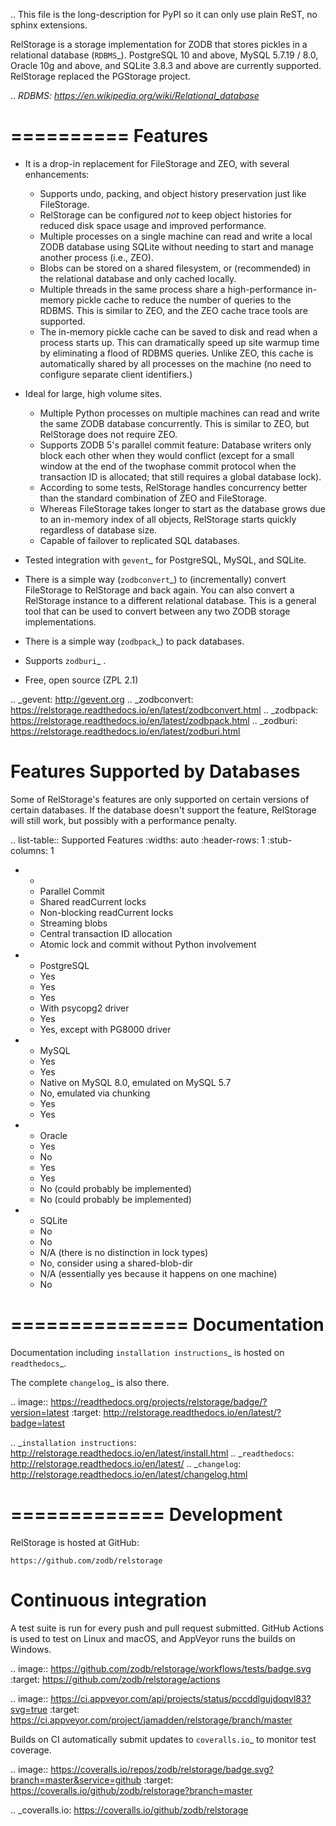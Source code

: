 
..
  This file is the long-description for PyPI so it can only use plain
  ReST, no sphinx extensions.

RelStorage is a storage implementation for ZODB that stores pickles in
a relational database (`RDBMS`_). PostgreSQL 10 and above, MySQL
5.7.19 / 8.0, Oracle 10g and above, and SQLite 3.8.3 and above are
currently supported. RelStorage replaced the PGStorage project.

.. _RDBMS: https://en.wikipedia.org/wiki/Relational_database_

==========
 Features
==========

* It is a drop-in replacement for FileStorage and ZEO, with several
  enhancements:

  * Supports undo, packing, and object history preservation just like
    FileStorage.
  * RelStorage can be configured *not* to keep object histories for
    reduced disk space usage and improved performance.
  * Multiple processes on a single machine can read and write a local
    ZODB database using SQLite without needing to start and manage
    another process (i.e., ZEO).
  * Blobs can be stored on a shared filesystem, or (recommended) in
    the relational database and only cached locally.
  * Multiple threads in the same process share a high-performance
    in-memory pickle cache to reduce the number of queries to the
    RDBMS. This is similar to ZEO, and the ZEO cache trace tools are
    supported.
  * The in-memory pickle cache can be saved to disk and read when a
    process starts up. This can dramatically speed up site warmup time
    by eliminating a flood of RDBMS queries. Unlike ZEO, this cache
    is automatically shared by all processes on the machine (no need
    to configure separate client identifiers.)

* Ideal for large, high volume sites.

  * Multiple Python processes on multiple machines can read and write
    the same ZODB database concurrently. This is similar to ZEO, but
    RelStorage does not require ZEO.
  * Supports ZODB 5's parallel commit feature: Database writers only
    block each other when they would conflict (except for a small
    window at the end of the twophase commit protocol when the
    transaction ID is allocated; that still requires a global database
    lock).
  * According to some tests, RelStorage handles concurrency better than
    the standard combination of ZEO and FileStorage.
  * Whereas FileStorage takes longer to start as the database grows
    due to an in-memory index of all objects, RelStorage starts
    quickly regardless of database size.
  * Capable of failover to replicated SQL databases.
* Tested integration with `gevent`_ for PostgreSQL, MySQL, and SQLite.
* There is a simple way (`zodbconvert`_) to (incrementally) convert
  FileStorage to RelStorage and back again. You can also convert a
  RelStorage instance to a different relational database. This is a
  general tool that can be used to convert between any two ZODB
  storage implementations.
* There is a simple way (`zodbpack`_) to pack databases.
* Supports `zodburi`_ .
* Free, open source (ZPL 2.1)

.. _gevent: http://gevent.org
.. _zodbconvert: https://relstorage.readthedocs.io/en/latest/zodbconvert.html
.. _zodbpack: https://relstorage.readthedocs.io/en/latest/zodbpack.html
.. _zodburi: https://relstorage.readthedocs.io/en/latest/zodburi.html

Features Supported by Databases
===============================

Some of RelStorage's features are only supported on certain versions
of certain databases. If the database doesn't support the feature,
RelStorage will still work, but possibly with a performance penalty.


.. list-table:: Supported Features
   :widths: auto
   :header-rows: 1
   :stub-columns: 1

   * -
     - Parallel Commit
     - Shared readCurrent locks
     - Non-blocking readCurrent locks
     - Streaming blobs
     - Central transaction ID allocation
     - Atomic lock and commit without Python involvement
   * - PostgreSQL
     - Yes
     - Yes
     - Yes
     - With psycopg2 driver
     - Yes
     - Yes, except with PG8000 driver
   * - MySQL
     - Yes
     - Yes
     - Native on MySQL 8.0, emulated on MySQL 5.7
     - No, emulated via chunking
     - Yes
     - Yes
   * - Oracle
     - Yes
     - No
     - Yes
     - Yes
     - No (could probably be implemented)
     - No (could probably be implemented)
   * - SQLite
     - No
     - No
     - N/A (there is no distinction in lock types)
     - No, consider using a shared-blob-dir
     - N/A (essentially yes because it happens on one machine)
     - No


===============
 Documentation
===============

Documentation including `installation instructions`_ is hosted on `readthedocs`_.

The complete `changelog`_ is also there.

.. image:: https://readthedocs.org/projects/relstorage/badge/?version=latest
     :target: http://relstorage.readthedocs.io/en/latest/?badge=latest


.. _`installation instructions`: http://relstorage.readthedocs.io/en/latest/install.html
.. _`readthedocs`: http://relstorage.readthedocs.io/en/latest/
.. _`changelog`: http://relstorage.readthedocs.io/en/latest/changelog.html


=============
 Development
=============

RelStorage is hosted at GitHub:

    https://github.com/zodb/relstorage

Continuous integration
======================

A test suite is run for every push and pull request submitted. GitHub
Actions is used to test on Linux and macOS, and AppVeyor runs the builds on
Windows.

.. image:: https://github.com/zodb/relstorage/workflows/tests/badge.svg
    :target: https://github.com/zodb/relstorage/actions

.. image:: https://ci.appveyor.com/api/projects/status/pccddlgujdoqvl83?svg=true
   :target: https://ci.appveyor.com/project/jamadden/relstorage/branch/master

Builds on CI automatically submit updates to `coveralls.io`_ to
monitor test coverage.

.. image:: https://coveralls.io/repos/zodb/relstorage/badge.svg?branch=master&service=github
   :target: https://coveralls.io/github/zodb/relstorage?branch=master

.. _coveralls.io: https://coveralls.io/github/zodb/relstorage
